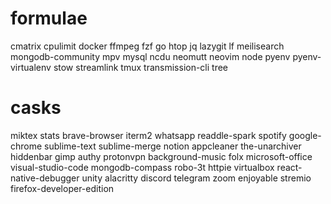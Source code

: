 # formulae

cmatrix
cpulimit
docker
ffmpeg
fzf
go
htop
jq
lazygit
lf
meilisearch
mongodb-community
mpv
mysql
ncdu
neomutt
neovim
node
pyenv
pyenv-virtualenv
stow
streamlink
tmux
transmission-cli
tree

# casks

miktex
stats
brave-browser
iterm2
whatsapp
readdle-spark
spotify
google-chrome
sublime-text
sublime-merge
notion
appcleaner
the-unarchiver
hiddenbar
gimp
authy
protonvpn
background-music
folx
microsoft-office
visual-studio-code
mongodb-compass
robo-3t
httpie
virtualbox
react-native-debugger
unity
alacritty
discord
telegram
zoom
enjoyable
stremio
firefox-developer-edition
